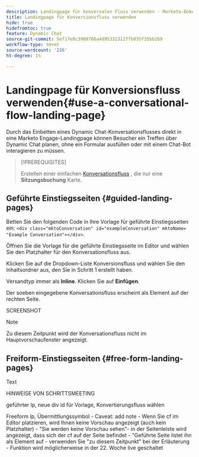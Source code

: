 ```yaml
---
description: Landingpage für konversalen Fluss verwenden - Marketo-Dokumente - Produktdokumentation
title: Landingpage für Konversionsfluss verwenden
hide: true
hidefromtoc: true
feature: Dynamic Chat
source-git-commit: 5ef17e8c3988706a4d95332312ffb035f35bb269
workflow-type: tm+mt
source-wordcount: '226'
ht-degree: 1%

---
```


# Landingpage für Konversionsfluss verwenden{#use-a-conversational-flow-landing-page}

Durch das Einbetten eines Dynamic Chat-Konversationsflusses direkt in eine Marketo Engage-Landingpage können Besucher ein Treffen über Dynamic Chat planen, ohne ein Formular ausfüllen oder mit einem Chat-Bot interagieren zu müssen.

>[!PREREQUISITES]
>
>Erstellen einer einfachen [Konversationsfluss](/help/marketo/product-docs/demand-generation/dynamic-chat/automated-chat/create-a-conversational-flow.md) , die nur eine **Sitzungsbuchung** Karte.

## Geführte Einstiegsseiten {#guided-landing-pages}

Betten Sie den folgenden Code in Ihre Vorlage für geführte Einstiegsseiten ein: `<div class="mktoConversation" id="exampleConversation" mktoName= "Example Conversation"></div>`.

Öffnen Sie die Vorlage für die geführte Einstiegsseite im Editor und wählen Sie den Platzhalter für den Konversationsfluss aus.

Klicken Sie auf die Dropdown-Liste Konversionsfluss und wählen Sie den Inhaltsordner aus, den Sie in Schritt 1 erstellt haben.

Versandtyp immer als **Inline**. Klicken Sie auf **Einfügen**.

Der soeben eingegebene Konversationsfluss erscheint als Element auf der rechten Seite.

SCREENSHOT

>[!NOTE]
>
>Zu diesem Zeitpunkt wird der Konversationsfluss nicht im Hauptvorschaufenster angezeigt.

## Freiform-Einstiegsseiten {#free-form-landing-pages}

Text


HINWEISE VON SCHRITTSMEETING

geführter lp, neue div id für Vorlage, Konvertierungsfluss wählen

Freeform lp, Übermittlungssymbol - Caveat: add note - Wenn Sie cf im Editor platzieren, wird Ihnen keine Vorschau angezeigt (auch kein Platzhalter) - &quot;Sie werden keine Vorschau sehen&quot;- in der Seitenleiste wird angezeigt, dass sich der cf auf der Seite befindet - &quot;Geführte Seite listet ihn als Element auf - verwenden Sie &quot;zu diesem Zeitpunkt&quot; bei der Erläuterung - Funktion wird möglicherweise in der 22. Woche live geschaltet

